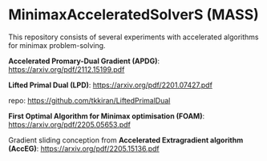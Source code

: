 # MinimaxAcceleratedSolverS (MASS)
This repository consists of several experiments with accelerated algorithms for minimax problem-solving.

**Accelerated Promary-Dual Gradient (APDG)**:  https://arxiv.org/pdf/2112.15199.pdf

**Lifted Primal Dual (LPD)**: https://arxiv.org/pdf/2201.07427.pdf

  repo: https://github.com/tkkiran/LiftedPrimalDual

**First Optimal Algorithm for Minimax optimisation (FOAM)**: https://arxiv.org/pdf/2205.05653.pdf

Gradient sliding conception from **Accelerated Extragradient algorithm (AccEG)**: https://arxiv.org/pdf/2205.15136.pdf
